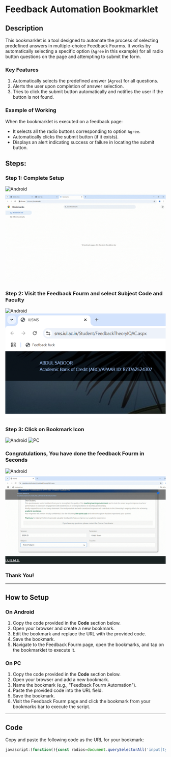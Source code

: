 # Feedback Automation Bookmarklet  

## Description  
This bookmarklet is a tool designed to automate the process of selecting predefined answers in multiple-choice Feedback Fourms. It works by automatically selecting a specific option (`Agree` in this example) for all radio button questions on the page and attempting to submit the form.  

### Key Features  
1. Automatically selects the predefined answer (`Agree`) for all questions.  
2. Alerts the user upon completion of answer selection.  
3. Tries to click the submit button automatically and notifies the user if the button is not found.  

### Example of Working  
When the bookmarklet is executed on a feedback page:  
- It selects all the radio buttons corresponding to option `Agree`.  
- Automatically clicks the submit button (if it exists).  
- Displays an alert indicating success or failure in locating the submit button.  

## Steps:
### Step 1: Complete  Setup
![Android](images/S1Android.jpg)
![PC](images/S1PC.gif)

### Step 2: Visit the Feedback Fourm and select Subject Code and Faculty
![Android](images/S2Android.jpg)
![PC](images/S2PC.png)

### Step 3: Click on Bookmark Icon
![Android](images/S3Android.jpg)
![PC](images/S2PC.jpg)

### Congratulations, You have done the feedback Fourm in Seconds
![Android](images/finalAndoid.gif)
![PC](images/finalPC.gif)

### Thank You!


---

## How to Setup  

### On Android  
1. Copy the code provided in the **Code** section below.  
2. Open your browser and create a new bookmark.  
3. Edit the bookmark and replace the URL with the provided code.  
4. Save the bookmark.  
5. Navigate to the Feedback Fourm page, open the bookmarks, and tap on the bookmarklet to execute it.  

### On PC  
1. Copy the code provided in the **Code** section below.  
2. Open your browser and add a new bookmark.  
3. Name the bookmark (e.g., "Feedback Fourm Automation").  
4. Paste the provided code into the URL field.  
5. Save the bookmark.  
6. Visit the Feedback Fourm page and click the bookmark from your bookmarks bar to execute the script.  

---

## Code  
Copy and paste the following code as the URL for your bookmark:  

```javascript
javascript:(function(){const radios=document.querySelectorAll('input[type="radio"]');radios.forEach(radio=>{if(radio.value==='rbOption_3'){radio.checked=true;}});alert("All questions have been set to 'Agree'.");const submitButton=document.getElementById('ContentPlaceHolder1_btn_Submit');submitButton?submitButton.click():alert('Submit button not found!');})();
